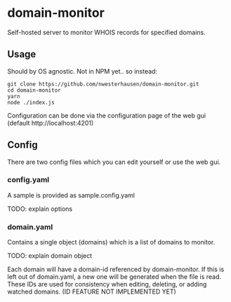 # domain-monitor
Self-hosted server to monitor WHOIS records for specified domains.

## Usage
Should by OS agnostic. Not in NPM yet.. so instead:

```
git clone https://github.com/nwesterhausen/domain-monitor.git
cd domain-monitor
yarn
node ./index.js
```

Configuration can be done via the configuration page of the web gui 
(default http://localhost:4201)

## Config
There are two config files which you can edit yourself or use the web 
gui.

### config.yaml
A sample is provided as sample.config.yaml

TODO: explain options

### domain.yaml
Contains a single object (domains) which is a list of domains to 
monitor.

TODO: explain domain object

Each domain will have a domain-id referenced by domain-monitor. If this 
is left out of domain.yaml, 
a new one will be generated when the file is read. These IDs are used 
for consistency when editing,
deleting, or adding watched domains. (ID FEATURE NOT IMPLEMENTED YET)

